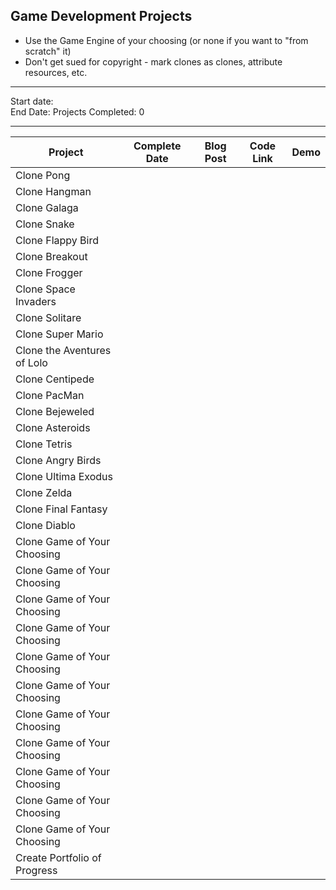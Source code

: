 ## Game Development Projects

* Use the Game Engine of your choosing (or none if you want to "from scratch" it)
* Don't get sued for copyright - mark clones as clones, attribute resources, etc.

-----

Start date:    
End Date:
Projects Completed: 0

-----

| Project                      | Complete Date | Blog Post | Code Link | Demo |
| ---------------------------- | ------------- | --------- | --------- | ---- |
| Clone Pong                   |               |           |           |      |
| Clone Hangman                |               |           |           |      |
| Clone Galaga                 |               |           |           |      |
| Clone Snake                  |               |           |           |      |
| Clone Flappy Bird            |               |           |           |      |
| Clone Breakout               |               |           |           |      |
| Clone Frogger                |               |           |           |      |
| Clone Space Invaders         |               |           |           |      |
| Clone Solitare               |               |           |           |      |
| Clone Super Mario            |               |           |           |      |
| Clone the Aventures of Lolo  |               |           |           |      |
| Clone Centipede              |               |           |           |      |
| Clone PacMan                 |               |           |           |      |
| Clone Bejeweled              |               |           |           |      |
| Clone Asteroids              |               |           |           |      |
| Clone Tetris                 |               |           |           |      |
| Clone Angry Birds            |               |           |           |      |
| Clone Ultima Exodus          |               |           |           |      |
| Clone Zelda                  |               |           |           |      |
| Clone Final Fantasy          |               |           |           |      |
| Clone Diablo                 |               |           |           |      |
| Clone Game of Your Choosing  |               |           |           |      |
| Clone Game of Your Choosing  |               |           |           |      |
| Clone Game of Your Choosing  |               |           |           |      |
| Clone Game of Your Choosing  |               |           |           |      |
| Clone Game of Your Choosing  |               |           |           |      |
| Clone Game of Your Choosing  |               |           |           |      |
| Clone Game of Your Choosing  |               |           |           |      |
| Clone Game of Your Choosing  |               |           |           |      |
| Clone Game of Your Choosing  |               |           |           |      |
| Clone Game of Your Choosing  |               |           |           |      |
| Clone Game of Your Choosing  |               |           |           |      |
| Create Portfolio of Progress |               |           |           |      |
